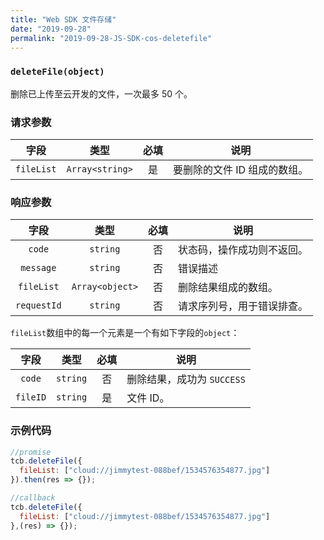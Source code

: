 ```yaml
---
title: "Web SDK 文件存储"
date: "2019-09-28"
permalink: "2019-09-28-JS-SDK-cos-deletefile"
---
```


### `deleteFile(object)`
删除已上传至云开发的文件，一次最多 50 个。

### 请求参数

| 字段 | 类型 | 必填 | 说明 |
| :--: | :--: | :--: | -- |
| `fileList` | `Array<string>` | 是 | 要删除的文件 ID 组成的数组。 |

### 响应参数

| 字段 | 类型 | 必填 | 说明 |
| :--: | :--: | :--: | -- |
| `code`      | `string`               | 否   | 状态码，操作成功则不返回。 |
| `message`   | `string`               | 否   | 错误描述                   |
| `fileList`  | `Array<object>` | 否   | 删除结果组成的数组。       |
| `requestId` | `string`               | 否   | 请求序列号，用于错误排查。 |

`fileList`数组中的每一个元素是一个有如下字段的`object`：

| 字段   | 类型   | 必填 | 说明                       |
| :--: | :--: | :--: | -- |
| `code`   | `string` | 否   | 删除结果，成功为 `SUCCESS` |
| `fileID` | `string` | 是   | 文件 ID。                  |

### 示例代码

```javascript
//promise
tcb.deleteFile({
  fileList: ["cloud://jimmytest-088bef/1534576354877.jpg"]
}).then(res => {});

//callback
tcb.deleteFile({
  fileList: ["cloud://jimmytest-088bef/1534576354877.jpg"]
},(res) => {});
```
